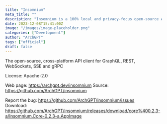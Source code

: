 ```yaml
---
title: "Insomnium"
meta_title: ""
description: "Insomnium is a 100% local and privacy-focus open-source API client for testing GraphQL, REST, WebSockets, Server-sent events and gRPC in development/production"
date: 2023-12-08T15:41:00Z
image: "/images/image-placeholder.png"
categories: ["Development"]
author: "ArchGPT"
tags: ["official"]
draft: false
---
```


The open-source, cross-platform API client for GraphQL, REST, WebSockets, SSE and gRPC

License: Apache-2.0

Web page: https://archgpt.dev/insomnium
Source: https://github.com/ArchGPT/insomnium

Report the bug: https://github.com/ArchGPT/insomnium/issues  
Download: https://github.com/ArchGPT/insomnium/releases/download/core%400.2.3-a/Insomnium.Core-0.2.3-a.AppImage

